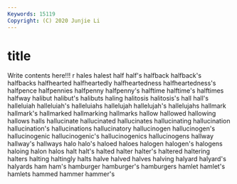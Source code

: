 ```yaml
---
Keywords: 15119
Copyright: (C) 2020 Junjie Li
---
```


# title

Write contents here!!!
r 
hales 
halest 
half 
half's 
halfback 
halfback's 
halfbacks 
halfhearted
halfheartedly 
halfheartedness 
halfheartedness's 
halfpence 
halfpennies 
halfpenny 
halfpenny's 
halftime 
halftime's 
halftimes
halfway 
halibut 
halibut's 
halibuts 
haling 
halitosis 
halitosis's 
hall 
hall's 
halleluiah
halleluiah's 
halleluiahs 
hallelujah 
hallelujah's 
hallelujahs 
hallmark 
hallmark's 
hallmarked 
hallmarking 
hallmarks
hallow 
hallowed 
hallowing 
hallows 
halls 
hallucinate 
hallucinated 
hallucinates 
hallucinating 
hallucination
hallucination's 
hallucinations 
hallucinatory 
hallucinogen 
hallucinogen's 
hallucinogenic 
hallucinogenic's 
hallucinogenics 
hallucinogens 
hallway
hallway's 
hallways 
halo 
halo's 
haloed 
haloes 
halogen 
halogen's 
halogens 
haloing
halon 
halos 
halt 
halt's 
halted 
halter 
halter's 
haltered 
haltering 
halters
halting 
haltingly 
halts 
halve 
halved 
halves 
halving 
halyard 
halyard's 
halyards
ham 
ham's 
hamburger 
hamburger's 
hamburgers 
hamlet 
hamlet's 
hamlets 
hammed 
hammer
hammer's 
